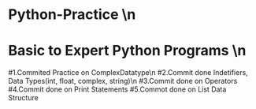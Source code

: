 # Python-Practice \n
# Basic to Expert Python Programs \n

#1.Commited Practice on ComplexDatatype\n
#2.Commit done Indetifiers, Data Types(int, float, complex, string)\n
#3.Commit done on Operators
#4.Commit done on Print Statements 
#5.Commot done on List Data Structure
